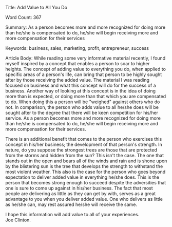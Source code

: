 Title: 
Add Value to All You Do

Word Count:
367

Summary:
As a person becomes more and more recognized for doing more than he/she is compensated to do, he/she will begin receiving more and more compensation for their services


Keywords:
business, sales, marketing, profit, entrepreneur, success


Article Body:
While reading some very informative material recently, I found myself inspired by a concept that enables a person to soar to higher heights.  The concept of adding value to everything you do, when applied to specific areas of a person's life, can bring that person to be highly sought after by those receiving the added value.  The material I was reading focused on business and what this concept will do for the success of a business.  Another way of looking at this concept is in the idea of doing more than is expected, or doing more than that which you are compensated to do.  When doing this a person will be "weighed" against others who do not.  In comparison, the person who adds value to all he/she does will be sought after to the degree that there will be keen competition for his/her service.  As a person becomes more and more recognized for doing more than he/she is compensated to do, he/she will begin receiving more and more compensation for their services.  

There is an additional benefit that comes to the person who exercises this concept in his/her business; the development of that person's strength.  In nature, do you suppose the strongest trees are those that are protected from the storms and hidden from the sun?  This isn't the case.  The one that stands out in the open and bears all of the winds and rain and is shone upon by the blistering sun is the tree that develops the strength to withstand  the most violent weather.  This also is the case for the person who goes beyond expectation to deliver added value in everything he/she does.  This is the person that becomes strong enough to succeed despite the adversities that one is sure to come up against in his/her business.  The fact that most people are delivering as little as they can get by with, serves as a great advantage to you when you deliver added value.  One who delivers as little as he/she can, may rest assured he/she will receive the same.  

I hope this information will add value to all of your experiences.    
Joe Clinton.


